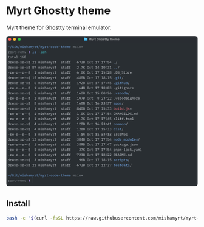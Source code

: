 # Myrt Ghostty theme

Myrt theme for [Ghostty](https://ghostty.org) terminal emulator.

<img src="./preview@2x.png" alt="Myrt Ghostty theme" width="700px">

## Install

```bash
bash -c "$(curl -fsSL https://raw.githubusercontent.com/mishamyrt/myrt-code-theme/main/apps/ghostty/install.sh)"
```